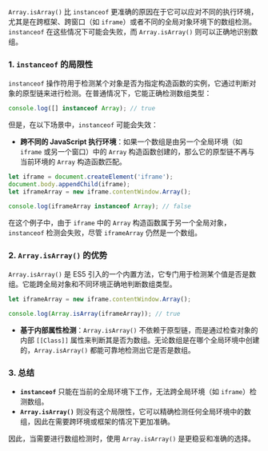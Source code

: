 `Array.isArray()` 比 `instanceof` 更准确的原因在于它可以应对不同的执行环境，尤其是在跨框架、跨窗口（如 `iframe`）或者不同的全局对象环境下的数组检测。`instanceof` 在这些情况下可能会失败，而 `Array.isArray()` 则可以正确地识别数组。

### 1. **`instanceof` 的局限性**
`instanceof` 操作符用于检测某个对象是否为指定构造函数的实例，它通过判断对象的原型链来进行检测。在普通情况下，它能正确检测数组类型：

```javascript
console.log([] instanceof Array); // true
```

但是，在以下场景中，`instanceof` 可能会失效：
- **跨不同的 JavaScript 执行环境**：如果一个数组是由另一个全局环境（如 `iframe` 或另一个窗口）中的 `Array` 构造函数创建的，那么它的原型链不再与当前环境的 `Array` 构造函数匹配。

```javascript
let iframe = document.createElement('iframe');
document.body.appendChild(iframe);
let iframeArray = new iframe.contentWindow.Array();

console.log(iframeArray instanceof Array); // false
```

在这个例子中，由于 `iframe` 中的 `Array` 构造函数属于另一个全局对象，`instanceof` 检测会失败，尽管 `iframeArray` 仍然是一个数组。

### 2. **`Array.isArray()` 的优势**
`Array.isArray()` 是 ES5 引入的一个内置方法，它专门用于检测某个值是否是数组。它能跨全局对象和不同环境正确地判断数组类型。

```javascript
let iframeArray = new iframe.contentWindow.Array();

console.log(Array.isArray(iframeArray)); // true
```

- **基于内部属性检测**：`Array.isArray()` 不依赖于原型链，而是通过检查对象的内部 `[[Class]]` 属性来判断其是否为数组。无论数组是在哪个全局环境中创建的，`Array.isArray()` 都能可靠地检测出它是否是数组。

### 3. **总结**
- **`instanceof`** 只能在当前的全局环境下工作，无法跨全局环境（如 `iframe`）检测数组。
- **`Array.isArray()`** 则没有这个局限性，它可以精确检测任何全局环境中的数组，因此在需要跨环境或框架的情况下更加准确。

因此，当需要进行数组检测时，使用 `Array.isArray()` 是更稳妥和准确的选择。